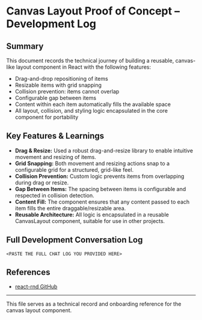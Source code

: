 # Canvas Layout Proof of Concept – Development Log

## Summary

This document records the technical journey of building a reusable, canvas-like layout component in React with the following features:

- Drag-and-drop repositioning of items
- Resizable items with grid snapping
- Collision prevention: items cannot overlap
- Configurable gap between items
- Content within each item automatically fills the available space
- All layout, collision, and styling logic encapsulated in the core component for portability

## Key Features & Learnings

- **Drag & Resize:** Used a robust drag-and-resize library to enable intuitive movement and resizing of items.
- **Grid Snapping:** Both movement and resizing actions snap to a configurable grid for a structured, grid-like feel.
- **Collision Prevention:** Custom logic prevents items from overlapping during drag or resize.
- **Gap Between Items:** The spacing between items is configurable and respected in collision detection.
- **Content Fill:** The component ensures that any content passed to each item fills the entire draggable/resizable area.
- **Reusable Architecture:** All logic is encapsulated in a reusable CanvasLayout component, suitable for use in other projects.

## Full Development Conversation Log

```
<PASTE THE FULL CHAT LOG YOU PROVIDED HERE>
```

## References

- [react-rnd GitHub](https://github.com/bokuweb/react-rnd)

---

This file serves as a technical record and onboarding reference for the canvas layout component.
